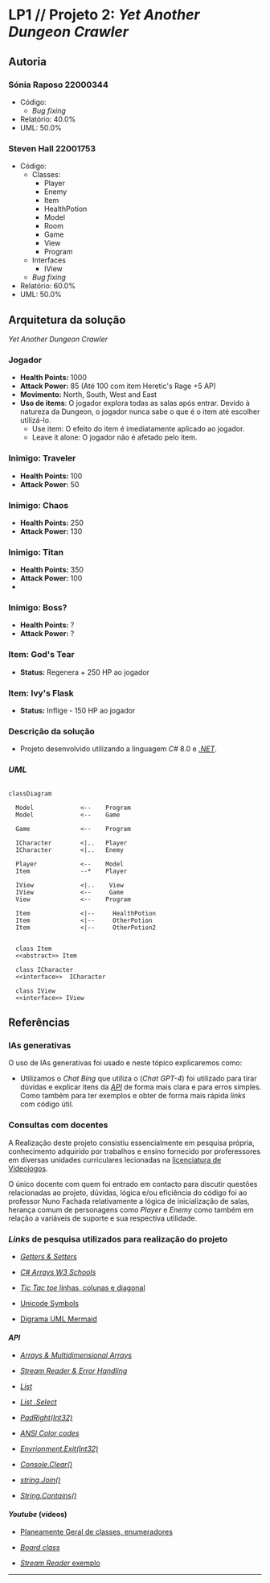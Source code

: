 # LP1 // Projeto 2: *Yet Another Dungeon Crawler*

## Autoria

### Sónia Raposo 22000344

- Código:
  - _Bug fixing_
- Relatório: 40.0%
- UML: 50.0%

### Steven Hall 22001753

- Código:
  - Classes:
    - Player
    - Enemy
    - Item
    - HealthPotion
    - Model
    - Room
    - Game
    - View  
    - Program
  - Interfaces
    - IView
  - _Bug fixing_
- Relatório: 60.0%
- UML: 50.0%

## Arquitetura da solução

*Yet Another Dungeon Crawler*

### Jogador

- **Health Points:** 1000
- **Attack Power:** 85 (Até 100 com item Heretic's Rage +5 AP)
- **Movimento:** North, South, West and East
- **Uso de items**: O jogador explora todas as salas após entrar. Devido à natureza da Dungeon, o jogador nunca sabe o que é o item até escolher utilizá-lo.
  - Use item: O efeito do item é imediatamente aplicado ao jogador.
  - Leave it alone: O jogador não é afetado pelo item.

### Inimigo: Traveler

- **Health Points:** 100
- **Attack Power:** 50

### Inimigo: Chaos

- **Health Points:** 250
- **Attack Power:** 130

### Inimigo: Titan

- **Health Points:** 350
- **Attack Power:** 100
- 
### Inimigo: Boss?

- **Health Points:** ?
- **Attack Power:** ?

### Item: God's Tear

- **Status:** Regenera + 250 HP ao jogador

### Item: Ivy's Flask

- **Status:** Inflige - 150 HP ao jogador



### Descrição da solução

- Projeto desenvolvido utilizando a linguagem _C#_ 8.0 e [_.NET_](https://learn.microsoft.com/en-us/dotnet/api/?view=netstandard-2.1).

### _UML_

```mermaid

classDiagram

  Model             <--    Program 
  Model             <--    Game

  Game              <--    Program  

  ICharacter        <|..   Player
  ICharacter        <|..   Enemy
     
  Player            <--    Model 
  Item              --*    Player  

  IView             <|..    View
  IView             <--     Game
  View              <--    Program 

  Item              <|--     HealthPotion
  Item              <|--     OtherPotion  
  Item              <|--     OtherPotion2  

  
  class Item 
  <<abstract>> Item 

  class ICharacter 
  <<interface>>  ICharacter 

  class IView
  <<interface>> IView 

```

## Referências

### IAs generativas

  O uso de IAs generativas foi usado e neste tópico explicaremos como:

- Utilizamos o _Chat Bing_ que utiliza o (_Chat GPT-4_) foi utilizado para tirar dúvidas e explicar itens da [_API_](https://learn.microsoft.com/en-us/dotnet/api/?view=netstandard-2.1) de forma mais clara e para erros simples. Como também para ter exemplos e obter de forma mais rápida _links_ com código útil.

### Consultas com docentes
  
A Realização deste projeto consistiu essencialmente em pesquisa própria, conhecimento adquirido por trabalhos e ensino fornecido por proferessores em diversas unidades curriculares lecionadas na [licenciatura de Videojogos](https://www.ulusofona.pt/lisboa/licenciaturas/videojogos).

O único docente com quem foi entrado em contacto para discutir questões relacionadas ao projeto, dúvidas, lógica e/ou eficiência do código foi ao professor Nuno Fachada relativamente a lógica de inicialização de salas, herança comum de personagens como _Player_ e _Enemy_ como também em relação a variáveis de suporte e sua respectiva utilidade. 

### _Links_ de pesquisa utilizados para realização do projeto

- [_Getters & Setters_](https://www.w3schools.com/cs/cs_properties.php)

- [_C# Arrays W3 Schools_](https://www.w3schools.com/cs/cs_arrays.php)
- [_Tic Tac toe_ linhas, colunas e diagonal](https://www.c-sharpcorner.com/UploadFile/75a48f/tic-tac-toe-game-in-C-Sharp/)

- [Unicode Symbols](https://symbl.cc/en/unicode-table/)
- [Digrama UML Mermaid](https://mermaid.js.org/syntax/classDiagram.html)

#### _API_

- [_Arrays & Multidimensional Arrays_](https://learn.microsoft.com/en-us/dotnet/csharp/language-reference/builtin-types/arrays)

- [_Stream Reader & Error Handling_](https://learn.microsoft.com/en-us/dotnet/api/system.io.streamreader?view=netstandard-2.1)
- [_List_](https://learn.microsoft.com/en-us/dotnet/api/system.collections.generic.list-1?view=netstandard-2.1)
- [_List .Select_](https://learn.microsoft.com/en-us/dotnet/api/system.linq.enumerable.select?view=netstandard-2.1)
- [_PadRight(Int32)_](https://learn.microsoft.com/en-us/dotnet/api/system.string.padright?view=netstandard-2.1)
- [_ANSI Color codes_](https://www.lihaoyi.com/post/BuildyourownCommandLinewithANSIescapecodes.html)
- [_Envrionment.Exit(Int32)_](https://learn.microsoft.com/en-us/dotnet/api/system.environment.exit?view=netstandard-2.1)
- [_Console.Clear()_](https://learn.microsoft.com/en-us/dotnet/api/system.console.clear?view=netstandard-2.1)

- [_string.Join()_](https://learn.microsoft.com/en-us/dotnet/api/system.string.join?view=netstandard-2.1#system-string-join(system-char-system-object()))
  
- [_String.Contains()_](https://learn.microsoft.com/en-us/dotnet/api/system.string.contains?view=netstandard-2.1#system-string-contains(system-char))

#### _Youtube_ (vídeos)

- [Planeamente Geral de classes, enumeradores](https://www.youtube.com/watch?v=NUNlVjt82m8&t=738s)

- [_Board class_](https://www.youtube.com/watch?v=Z1Zi41eiNGs&t=80s)
- [_Stream Reader_ exemplo](https://www.youtube.com/watch?v=tApBDuVwCrc)

---
